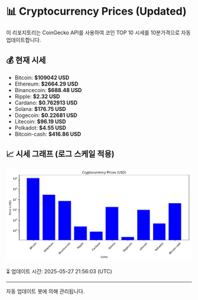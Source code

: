 
# 📊 Cryptocurrency Prices (Updated)

이 리포지토리는 CoinGecko API를 사용하여 코인 TOP 10 시세를 10분가격으로 자동 업데이트합니다.

## 💰 현재 시세
- Bitcoin: **$109042 USD**
- Ethereum: **$2664.29 USD**
- Binancecoin: **$688.48 USD**
- Ripple: **$2.32 USD**
- Cardano: **$0.762913 USD**
- Solana: **$176.75 USD**
- Dogecoin: **$0.22681 USD**
- Litecoin: **$96.19 USD**
- Polkadot: **$4.55 USD**
- Bitcoin-cash: **$416.86 USD**

## 📈 시세 그래프 (로그 스케일 적용)
![Crypto Prices](crypto_prices.png)

⏳ 업데이트 시간: 2025-05-27 21:56:03 (UTC)

---
자동 업데이트 봇에 의해 관리됩니다.
